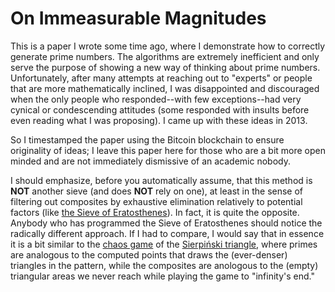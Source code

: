 # On Immeasurable Magnitudes

This is a paper I wrote some time ago, where I demonstrate how to correctly generate prime numbers. The algorithms are extremely inefficient and only serve the purpose of showing a new way of thinking about prime numbers.
Unfortunately, after many attempts at reaching out to "experts" or people that are more mathematically inclined, I was disappointed and discouraged when the only people who responded--with few exceptions--had very cynical or condescending attitudes (some responded with insults before even reading what I was proposing). I came up with these ideas in 2013.

So I timestamped the paper using the Bitcoin blockchain to ensure originality of ideas; I leave this paper here for those who are a bit more open minded and are not immediately dismissive of an academic nobody.

I should emphasize, before you automatically assume, that this method is **NOT** another sieve (and does **NOT** rely on one), at least in the sense of filtering out composites by exhaustive elimination relatively to potential factors (like [the Sieve of Eratosthenes](https://en.wikipedia.org/wiki/Sieve_of_Eratosthenes)). In fact, it is quite the opposite. Anybody who has programmed the Sieve of Eratosthenes should notice the radically different approach. If I had to compare, I would say that in essence it is a bit similar to the [chaos game](https://en.wikipedia.org/wiki/Sierpi%C5%84ski_triangle#Chaos_game) of the [Sierpiński triangle](https://en.wikipedia.org/wiki/Sierpi%C5%84ski_triangle), where primes are analogous to the computed points that draws the (ever-denser) triangles in the pattern, while the composites are anologous to the (empty) triangular areas we never reach while playing the game to "infinity's end."

